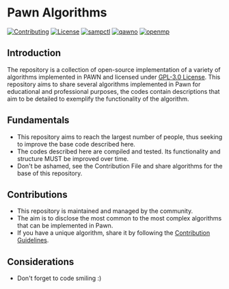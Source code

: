 # Pawn Algorithms

[![Contributing](https://img.shields.io/badge/Contributing-iP/PA-green.svg)](https://github.com/iPollo/PawnAlgorithms/blob/main/CONTRIBUTING.md)
[![License](https://img.shields.io/badge/License-GPL-3.0--yellow.svg)](https://github.com/iPollo/PawnAlgorithms/blob/main/LICENSE)
[![sampctl](https://img.shields.io/badge/Sampctl-Pawn--Libraries-red.svg)](https://github.com/openmultiplayer/stdlib)
[![qawno](https://img.shields.io/badge/Zeex-Qawno-orange.svg)](https://github.com/Zeex/qawno)
[![openmp](https://img.shields.io/badge/OpenMp-Project-purple.svg)](https://github.com/openmultiplayer)

## Introduction

The repository is a collection of open-source implementation of a variety of algorithms implemented in PAWN and licensed under [GPL-3.0 License](https://github.com/iPollo/PawnAlgorithms/blob/main/LICENSE). This repository aims to share several algorithms implemented in Pawn for educational and professional purposes, the codes contain descriptions that aim to be detailed to exemplify the functionality of the algorithm.

## Fundamentals

- This repository aims to reach the largest number of people, thus seeking to improve the base code described here.
- The codes described here are compiled and tested. Its functionality and structure MUST be improved over time.
- Don't be ashamed, see the Contribution File and share algorithms for the base of this repository.

## Contributions

- This repository is maintained and managed by the community.
- The aim is to disclose the most common to the most complex algorithms that can be implemented in Pawn.
- If you have a unique algorithm, share it by following the [Contribution Guidelines](https://github.com/iPollo/PawnAlgorithms/blob/main/CONTRIBUTING.md).

## Considerations

- Don't forget to code smiling :)
